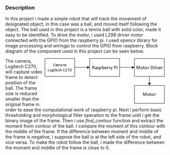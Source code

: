 ### Description

In this project i made a simple robot that will track the movement of designated object, in this case was a ball, and moved itself following the object. The ball used in this project is a tennis ball with solid color, made it easy to be identified. To drive the motor, i used L298 driver motor connected with the GPIO from the raspberry pi. I used opencv library for image processing and wiringpi to control the GPIO from raspberry. Block diagram of the component used in this project can be seen below. 

<!-- ![block diagram](https://github.com/falithurrahman/ball_tracking_robot/blob/master/block_diagram.jpg) -->

<img style="float: right;" src="https://github.com/falithurrahman/ball_tracking_robot/blob/master/block_diagram.jpg">

The camera, Logitech C270, will capture video frame to detect  position of the ball. The frame size is reduced smaller than the original frame in order to ease the computational work of raspberry pi. Next i perform basic thresholding and morphological filter operation to the frame until i get the binary image of the frame. Then i use *find_contour* function and extract the moment from contour of the ball. I compare the moment of this contour with the middle of the frame. If the difference between moment and middle of the frame is negative, i suppose the ball is at the left side of the robot, and vice versa. To make the robot follow the ball, i made the difference between the moment and middle of the frame is close to 0.